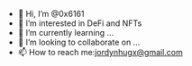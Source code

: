 - 👋 Hi, I’m @0x6161
- 👀 I’m interested in DeFi and NFTs
- 🌱 I’m currently learning ...
- 💞️ I’m looking to collaborate on ...
- 📫 How to reach me:jordynhugx@gmail.com


<!---
0x6161/0x6161 is a ✨ special ✨ repository because its `README.md` (this file) appears on your GitHub profile.
You can click the Preview link to take a look at your changes.
--->
